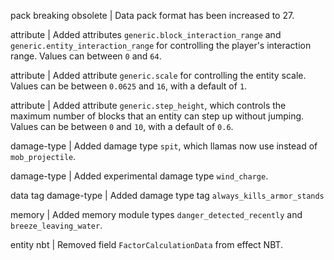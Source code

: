 pack breaking obsolete | Data pack format has been increased to 27.

attribute | Added attributes `generic.block_interaction_range` and `generic.entity_interaction_range` for controlling the player's interaction range. Values can between `0` and `64`.

attribute | Added attribute `generic.scale` for controlling the entity scale. Values can be between `0.0625` and `16`, with a default of `1`.

attribute | Added attribute `generic.step_height`, which controls the maximum number of blocks that an entity can step up without jumping. Values can be between `0` and `10`, with a default of `0.6`.

damage-type | Added damage type `spit`, which llamas now use instead of `mob_projectile`.

damage-type | Added experimental damage type `wind_charge`.

data tag damage-type | Added damage type tag `always_kills_armor_stands`

memory | Added memory module types `danger_detected_recently` and `breeze_leaving_water`.

entity nbt | Removed field `FactorCalculationData` from effect NBT.
